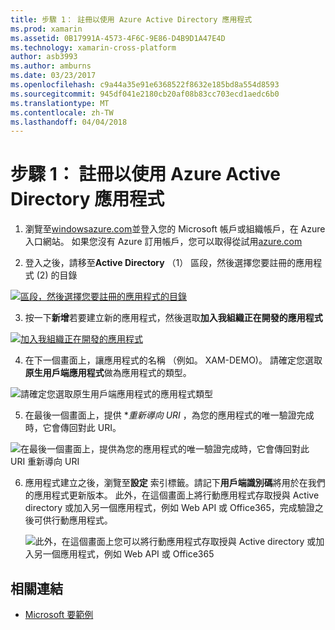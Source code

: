 ```yaml
---
title: 步驟 1： 註冊以使用 Azure Active Directory 應用程式
ms.prod: xamarin
ms.assetid: 0B17991A-4573-4F6C-9E86-D4B9D1A47E4D
ms.technology: xamarin-cross-platform
author: asb3993
ms.author: amburns
ms.date: 03/23/2017
ms.openlocfilehash: c9a44a35e91e6368522f8632e185bd8a554d8593
ms.sourcegitcommit: 945df041e2180cb20af08b83cc703ecd1aedc6b0
ms.translationtype: MT
ms.contentlocale: zh-TW
ms.lasthandoff: 04/04/2018
---
```

# <a name="step-1-register-an-app-to-use-azure-active-directory"></a>步驟 1： 註冊以使用 Azure Active Directory 應用程式

1. 瀏覽至[windowsazure.com](https://manage.windowsazure.com)並登入您的 Microsoft 帳戶或組織帳戶，在 Azure 入口網站。 如果您沒有 Azure 訂用帳戶，您可以取得從試用[azure.com](http://www.azure.com)

2. 登入之後，請移至**Active Directory** （1） 區段，然後選擇您要註冊的應用程式 (2) 的目錄

  [ ![](register-images/01.-active-directory-in-azure-portal-sml.jpg "區段，然後選擇您要註冊的應用程式的目錄")](register-images/01.-active-directory-in-azure-portal.jpg#lightbox)

3. 按一下**新增**若要建立新的應用程式，然後選取**加入我組織正在開發的應用程式**

  [ ![](register-images/02.-add-new-application-sml.jpg "加入我組織正在開發的應用程式")](register-images/02.-add-new-application.jpg#lightbox)

4. 在下一個畫面上，讓應用程式的名稱 （例如。 XAM-DEMO)。
  請確定您選取**原生用戶端應用程式**做為應用程式的類型。

  ![](register-images/03.-app-name.jpg "請確定您選取原生用戶端應用程式的應用程式類型")

5. 在最後一個畫面上，提供 **重新導向 URI* ，為您的應用程式的唯一驗證完成時，它會傳回對此 URI。

  ![](register-images/04.-app-redirect.jpg "在最後一個畫面上，提供為您的應用程式的唯一驗證完成時，它會傳回對此 URI 重新導向 URI")

6. 應用程式建立之後，瀏覽至**設定** 索引標籤。請記下**用戶端識別碼**將用於在我們的應用程式更新版本。 此外，在這個畫面上將行動應用程式存取授與 Active directory 或加入另一個應用程式，例如 Web API 或 Office365，完成驗證之後可供行動應用程式。

    ![](register-images/05.-configure.jpg "此外，在這個畫面上您可以將行動應用程式存取授與 Active directory 或加入另一個應用程式，例如 Web API 或 Office365")



## <a name="related-links"></a>相關連結

- [Microsoft 要範例](https://github.com/AzureADSamples/NativeClient-MultiTarget-DotNet)
